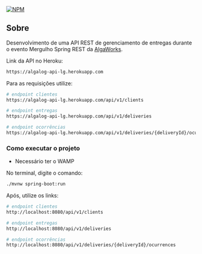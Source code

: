 [![NPM](https://img.shields.io/npm/l/react)](https://github.com/4L1C3-R4BB1T/msr-algalog/blob/main/LICENSE) 

## Sobre
Desenvolvimento de uma API REST de gerenciamento de entregas durante o evento Mergulho Spring REST da [AlgaWorks](https://www.algaworks.com "Site da AlgaWorks").

Link da API no Heroku: 
```bash
https://algalog-api-lg.herokuapp.com
```
Para as requisições utilize: 
```bash
# endpoint clientes
https://algalog-api-lg.herokuapp.com/api/v1/clients

# endpoint entregas
https://algalog-api-lg.herokuapp.com/api/v1/deliveries

# endpoint ocorrências
https://algalog-api-lg.herokuapp.com/api/v1/deliveries/{deliveryId}/ocurrences
```

### Como executar o projeto
* Necessário ter o WAMP 

No terminal, digite o comando:
```bash
./mvnw spring-boot:run 
```
Após, utilize os links:
```bash
# endpoint clientes
http://localhost:8080/api/v1/clients

# endpoint entregas
http://localhost:8080/api/v1/deliveries

# endpoint ocorrências
http://localhost:8080/api/v1/deliveries/{deliveryId}/ocurrences
```
